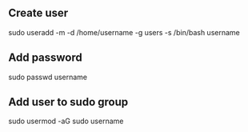 ## Create user
sudo useradd -m -d /home/username -g users -s /bin/bash username

## Add password
sudo passwd username

## Add user to sudo group
sudo usermod -aG sudo username

